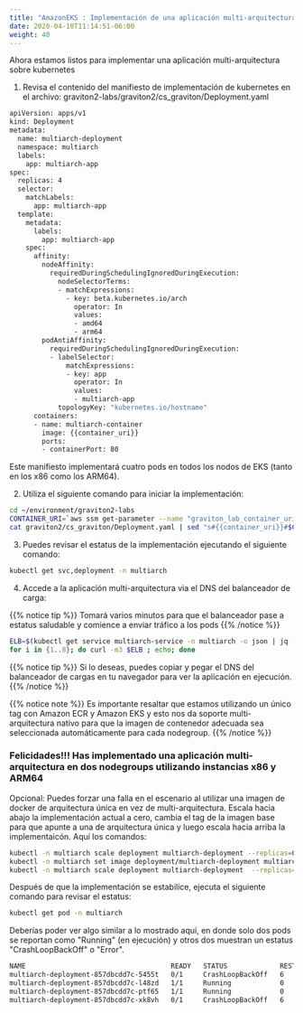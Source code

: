 ```yaml
---
title: "AmazonEKS : Implementación de una aplicación multi-arquitectura"
date: 2020-04-10T11:14:51-06:00
weight: 40
---
```


Ahora estamos listos para implementar una aplicación multi-arquitectura sobre kubernetes

1. Revisa el contenido del manifiesto de implementación de kubernetes en el archivo: graviton2-labs/graviton2/cs_graviton/Deployment.yaml

```bash
apiVersion: apps/v1
kind: Deployment
metadata:
  name: multiarch-deployment
  namespace: multiarch
  labels:
    app: multiarch-app
spec:
  replicas: 4
  selector:
    matchLabels:
      app: multiarch-app
  template:
    metadata:
      labels:
        app: multiarch-app
    spec:
      affinity:
        nodeAffinity:
          requiredDuringSchedulingIgnoredDuringExecution:
            nodeSelectorTerms:
            - matchExpressions:
              - key: beta.kubernetes.io/arch
                operator: In
                values:
                - amd64
                - arm64
        podAntiAffinity:
          requiredDuringSchedulingIgnoredDuringExecution:
          - labelSelector:
              matchExpressions:
              - key: app
                operator: In
                values:
                - multiarch-app
            topologyKey: "kubernetes.io/hostname"
      containers:
      - name: multiarch-container
        image: {{container_uri}} 
        ports:
        - containerPort: 80
```

Este manifiesto implementará cuatro pods en todos los nodos de EKS (tanto en los x86 como los ARM64).

2. Utiliza el siguiente comando para iniciar la implementación:

```bash
cd ~/environment/graviton2-labs
CONTAINER_URI=`aws ssm get-parameter --name "graviton_lab_container_uri" | jq -r .Parameter.Value`
cat graviton2/cs_graviton/Deployment.yaml | sed "s#{{container_uri}}#$CONTAINER_URI#" | kubectl apply -f -
```

3. Puedes revisar el estatus de la implementación ejecutando el siguiente comando:

```bash
kubectl get svc,deployment -n multiarch
```

4. Accede a la aplicación multi-arquitectura via el DNS del balanceador de carga:

{{% notice tip %}} 
Tomará varios minutos para que el balanceador pase a estatus saludable y comience a enviar tráfico a los pods
{{% /notice %}}

```bash
ELB=$(kubectl get service multiarch-service -n multiarch -o json | jq -r '.status.loadBalancer.ingress[].hostname')
for i in {1..8}; do curl -m3 $ELB ; echo; done
```
{{% notice tip %}} 
Si lo deseas, puedes copiar y pegar el DNS del balanceador de cargas en tu navegador para ver la aplicación en ejecución.
{{% /notice %}}

{{% notice note %}}
Es importante resaltar que estamos utilizando un único tag con Amazon ECR y Amazon EKS y esto nos da soporte multi-arquitectura nativo para que la imagen de contenedor adecuada sea seleccionada automáticamente para cada nodegroup. 
{{% /notice %}}

### Felicidades!!! Has implementado una aplicación multi-arquitectura en dos nodegroups utilizando instancias x86 y ARM64



Opcional: Puedes forzar una falla en el escenario al utilizar una imagen de docker de arquitectura única en vez de multi-arquitectura.
Escala hacia abajo la implementación actual a cero, cambia el tag de la imagen base para que apunte a una de arquitectura única y luego escala hacia arriba la implementaicón. Aquí los comandos:

```bash
kubectl -n multiarch scale deployment multiarch-deployment --replicas=0
kubectl -n multiarch set image deployment/multiarch-deployment multiarch-container=$CONTAINER_URI-x86
kubectl -n multiarch scale deployment multiarch-deployment  --replicas=4
```

Después de que la implementación se estabilice, ejecuta el siguiente comando para revisar el estatus:

```bash 
kubectl get pod -n multiarch 
```

Deberías poder ver algo similar a lo mostrado aquí, en donde solo dos pods se reportan como "Running" (en ejecución) y otros dos muestran un estatus "CrashLoopBackOff" o "Error".

```bash
NAME                                    READY   STATUS             RESTARTS   AGE
multiarch-deployment-857dbcdd7c-5455t   0/1     CrashLoopBackOff   6          9m33s
multiarch-deployment-857dbcdd7c-l48zd   1/1     Running            0          9m33s
multiarch-deployment-857dbcdd7c-ptf65   1/1     Running            0          9m33s
multiarch-deployment-857dbcdd7c-xk8vh   0/1     CrashLoopBackOff   6          9m33s
```










